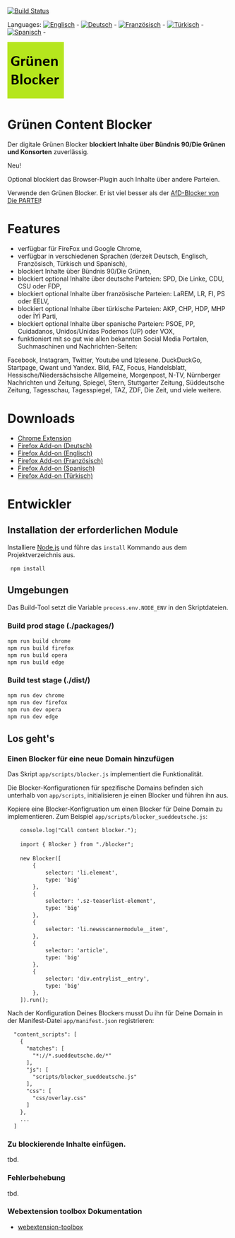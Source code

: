 [![Build Status](https://travis-ci.com/keinepartei/gruenen-blocker-plugin.svg?branch=master)](https://travis-ci.com/keinepartei/gruenen-blocker-plugin)

Languages:
[![Englisch](https://github.com/madebybowtie/FlagKit/blob/master/Assets/SVG/GB.svg)](README.md) -
[![Deutsch](https://github.com/madebybowtie/FlagKit/blob/master/Assets/SVG/DE.svg)](README.de.md) -
[![Französisch](https://github.com/madebybowtie/FlagKit/blob/master/Assets/SVG/FR.svg)](README.fr.md) -
[![Türkisch](https://github.com/madebybowtie/FlagKit/blob/master/Assets/SVG/TR.svg)](README.tr.md) -
[![Spanisch](https://github.com/madebybowtie/FlagKit/blob/master/Assets/SVG/ES.svg)](README.es.md) -

![Grünen Content Blocker](app/images/icon-128.png)

# Grünen Content Blocker

Der digitale Grünen Blocker **blockiert Inhalte über Bündnis 90/Die Grünen und Konsorten** zuverlässig.

Neu!

Optional blockiert das Browser-Plugin auch Inhalte über andere Parteien.

Verwende den Grünen Blocker. Er ist viel besser als der [AfD-Blocker von Die PARTEI](https://github.com/dieparteidiepartei/afd-blocker-plugin)!

# Features

- verfügbar für FireFox und Google Chrome,
- verfügbar in verschiedenen Sprachen (derzeit Deutsch, Englisch, Französisch, Türkisch und Spanisch),
- blockiert Inhalte über Bündnis 90/Die Grünen,
- blockiert optional Inhalte über deutsche Parteien: SPD, Die Linke, CDU, CSU oder FDP,
- blockiert optional Inhalte über französische Parteien: LaREM, LR, FI, PS oder EELV,
- blockiert optional Inhalte über türkische Parteien: AKP, CHP, HDP, MHP oder İYİ Parti,
- blockiert optional Inhalte über spanische Parteien: PSOE, PP, Cuidadanos, Unidos/Unidas Podemos (UP) oder VOX,
- funktioniert mit so gut wie allen bekannten Social Media Portalen, Suchmaschinen und Nachrichten-Seiten:

Facebook, Instagram, Twitter, Youtube und Izlesene. DuckDuckGo, Startpage, Qwant und Yandex. Bild, FAZ, Focus, Handelsblatt, Hessische/Niedersächsische Allgemeine, Morgenpost, N-TV, Nürnberger Nachrichten und Zeitung, Spiegel, Stern, Stuttgarter Zeitung, Süddeutsche Zeitung, Tagesschau, Tagesspiegel, TAZ, ZDF, Die Zeit, und viele weitere.

# Downloads

- [Chrome Extension](https://chrome.google.com/webstore/detail/gr%C3%BCnen-blocker/hhpcjimcpbbihmamgphcafoeohhblmpo)
- [Firefox Add-on (Deutsch)](https://addons.mozilla.org/de/firefox/addon/gr%C3%BCnen-content-blocker/)
- [Firefox Add-on (Englisch)](https://addons.mozilla.org/en-US/firefox/addon/gr%C3%BCnen-content-blocker/)
- [Firefox Add-on (Französisch)](https://addons.mozilla.org/fr/firefox/addon/gr%C3%BCnen-content-blocker/)
- [Firefox Add-on (Spanisch)](https://addons.mozilla.org/es/firefox/addon/gr%C3%BCnen-content-blocker/)
- [Firefox Add-on (Türkisch)](https://addons.mozilla.org/tr/firefox/addon/gr%C3%BCnen-content-blocker/)

# Entwickler

## Installation der erforderlichen Module

Installiere [Node.js](https://nodejs.org/de/) und führe das `install` Kommando aus dem Projektverzeichnis aus.

	 npm install

## Umgebungen

Das Build-Tool setzt die Variable `process.env.NODE_ENV` in den Skriptdateien.

### Build prod stage (./packages/)

    npm run build chrome
    npm run build firefox
    npm run build opera
    npm run build edge

### Build test stage (./dist/)

    npm run dev chrome
    npm run dev firefox
    npm run dev opera
    npm run dev edge

## Los geht's

### Einen Blocker für eine neue Domain hinzufügen

Das Skript `app/scripts/blocker.js` implementiert die Funktionalität.

Die Blocker-Konfigurationen für spezifische Domains befinden sich unterhalb von `app/scripts`, initialisieren je einen Blocker und führen ihn aus.

Kopiere eine Blocker-Konfigruation um einen Blocker für Deine Domain zu implementieren. Zum Beispiel `app/scripts/blocker_sueddeutsche.js`:

		console.log("Call content blocker.");
		
		import { Blocker } from "./blocker";
		
		new Blocker([
		    {
		        selector: 'li.element',
		        type: 'big'
		    },
		    {
		        selector: '.sz-teaserlist-element',
		        type: 'big'
		    },
		    {
		        selector: 'li.newsscannermodule__item',
		    },
		    {
		        selector: 'article',
		        type: 'big'
		    },
		    {
		        selector: 'div.entrylist__entry',
		        type: 'big'
		    },
		]).run();

Nach der Konfiguration Deines Blockers musst Du ihn für Deine Domain in der Manifest-Datei `app/manifest.json` registrieren:

      "content_scripts": [
        {
          "matches": [
            "*://*.sueddeutsche.de/*"
          ],
          "js": [
            "scripts/blocker_sueddeutsche.js"
          ],
          "css": [
            "css/overlay.css"
          ]
        },
        ...
      ]

### Zu blockierende Inhalte einfügen.

tbd.

### Fehlerbehebung

tbd.

### Webextension toolbox Dokumentation

* [webextension-toolbox](https://github.com/HaNdTriX/webextension-toolbox)
